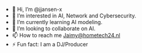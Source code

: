 - 👋 Hi, I’m @jjansen-x
- 👀 I’m interested in AI, Network and Cybersecurity.
- 🌱 I’m currently learning AI modeling.
- 💞️ I’m looking to collaborate on AI.
- 📫 How to reach me Jaimy@hometech24.nl
- ⚡ Fun fact: I am a DJ/Producer

<!---
jjansen-x/jjansen-x is a ✨ special ✨ repository because its `README.md` (this file) appears on your GitHub profile.
You can click the Preview link to take a look at your changes.
--->
